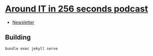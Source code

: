 # [Around IT in 256 seconds podcast](https://256.nurkiewicz.com)

* [Newsletter](https://256.nurkiewicz.com/newsletter)

## Building

```bash
bundle exec jekyll serve
```